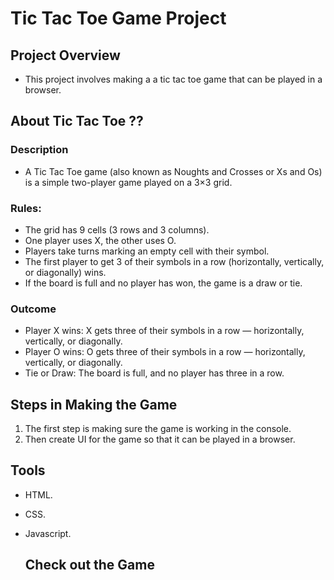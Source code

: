 # Tic Tac Toe Game Project

## Project Overview
- This project involves making a a tic tac toe game that can be played in a browser.

## About Tic Tac Toe ?? 
### Description
- A Tic Tac Toe game (also known as Noughts and Crosses or Xs and Os) is a simple two-player game played on a 3×3 grid.

### Rules: 
- The grid has 9 cells (3 rows and 3 columns).
- One player uses X, the other uses O.
- Players take turns marking an empty cell with their symbol.
- The first player to get 3 of their symbols in a row (horizontally, vertically, or diagonally) wins.
- If the board is full and no player has won, the game is a draw or tie.

### Outcome
- Player X wins: X gets three of their symbols in a row — horizontally, vertically, or diagonally.
- Player O wins: O gets three of their symbols in a row — horizontally, vertically, or diagonally.
- Tie or Draw: The board is full, and no player has three in a row.

## Steps in Making the Game 
1. The first step is making sure the game is working in the console.
2. Then create UI for the game so that it can be played in a browser.

## Tools
- HTML.
- CSS.
- Javascript.

  ## Check out the Game
